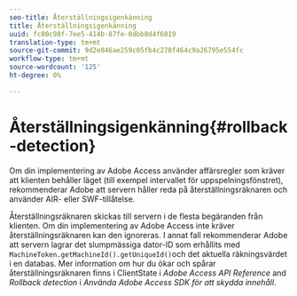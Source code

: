 ```yaml
---
seo-title: Återställningsigenkänning
title: Återställningsigenkänning
uuid: fc80c98f-7ee5-414b-87fe-0dbb8d4f6019
translation-type: tm+mt
source-git-commit: 9d2e046ae259c05fb4c278f464c9a26795e554fc
workflow-type: tm+mt
source-wordcount: '125'
ht-degree: 0%

---
```



# Återställningsigenkänning{#rollback-detection}

Om din implementering av Adobe Access använder affärsregler som kräver att klienten behåller läget (till exempel intervallet för uppspelningsfönstret), rekommenderar Adobe att servern håller reda på återställningsräknaren och använder AIR- eller SWF-tillåtelse.

Återställningsräknaren skickas till servern i de flesta begäranden från klienten. Om din implementering av Adobe Access inte kräver återställningsräknaren kan den ignoreras. I annat fall rekommenderar Adobe att servern lagrar det slumpmässiga dator-ID som erhållits med `MachineToken.getMachineId().getUniqueId()`och det aktuella räkningsvärdet i en databas. Mer information om hur du ökar och spårar återställningsräknaren finns i ClientState i *Adobe Access API Reference* and *Rollback detection* i *Använda Adobe Access SDK för att skydda innehåll*.
